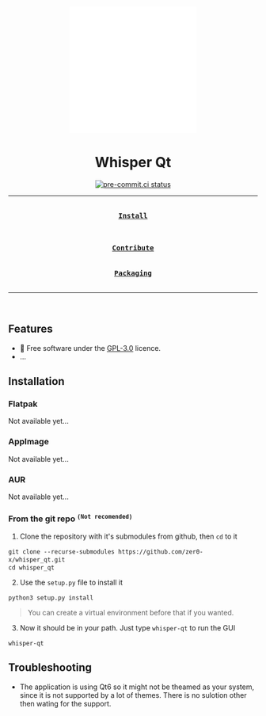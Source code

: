 <div align = center>

![Logo](assets/io.github.zer0_x.Whisper_Qt.svg)

<h1>Whisper Qt</h1>

[![pre-commit.ci status](https://results.pre-commit.ci/badge/github/zer0-x/whisper_qt/main.svg)](https://results.pre-commit.ci/latest/github/zer0-x/whisper_qt/main)

<!-- TODO: Add descreption. -->

---

[<kbd><br><b>Install</b><br><br></kbd>](#installation)
<!-- [<kbd><br><b>Screenshots</b><br><br></kbd>](#screenshots) -->
[<kbd><br><b>Contribute</b><br><br></kbd>](CONTRIBUTING.md)
[<kbd><br><b>Packaging</b><br><br></kbd>](PACKAGING.md)

---

<br>

</div>

## Features
- 🧾 Free software under the [GPL-3.0](https://www.gnu.org/licenses/gpl-3.0.html) licence.
- ...


## Installation
### Flatpak
Not available yet...
### AppImage
Not available yet...
### AUR
Not available yet...
### From the git repo <sup>`(Not recomended)`</sup>
1. Clone the repository with it's submodules from github, then `cd` to it
```shell
git clone --recurse-submodules https://github.com/zer0-x/whisper_qt.git
cd whisper_qt
```
2. Use the `setup.py` file to install it
```shell
python3 setup.py install
```
> You can create a virtual environment before that if you wanted.
3. Now it should be in your path. Just type `whisper-qt` to run the GUI
```shell
whisper-qt
```

<!-- TODO: Add screenshots. -->
<!-- # Screenshots -->
<!---->
<!-- <img src = "" height="300px"> -->
<!---->
<!-- <sub>The theme might be differant depending on your desktop environment.</sub> -->

## Troubleshooting
- The application is using Qt6 so it might not be theamed as your system, since it is not supported by a lot of themes. There is no sulotion other then wating for the support.
